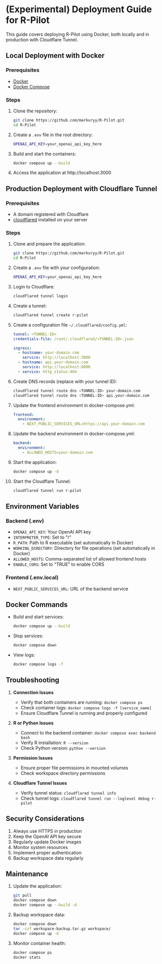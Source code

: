 # (Experimental) Deployment Guide for R-Pilot

This guide covers deploying R-Pilot using Docker, both locally and in production with Cloudflare Tunnel.

## Local Deployment with Docker

### Prerequisites
- [Docker](https://docs.docker.com/get-docker/)
- [Docker Compose](https://docs.docker.com/compose/install/)

### Steps

1. Clone the repository:
   ```bash
   git clone https://github.com/markuryy/R-Pilot.git
   cd R-Pilot
   ```

2. Create a `.env` file in the root directory:
   ```bash
   OPENAI_API_KEY=your_openai_api_key_here
   ```

3. Build and start the containers:
   ```bash
   docker compose up --build
   ```

4. Access the application at http://localhost:3000

## Production Deployment with Cloudflare Tunnel

### Prerequisites
- A domain registered with Cloudflare
- [cloudflared](https://developers.cloudflare.com/cloudflare-one/connections/connect-apps/install-and-setup/installation/) installed on your server

### Steps

1. Clone and prepare the application:
   ```bash
   git clone https://github.com/markuryy/R-Pilot.git
   cd R-Pilot
   ```

2. Create a `.env` file with your configuration:
   ```bash
   OPENAI_API_KEY=your_openai_api_key_here
   ```

3. Login to Cloudflare:
   ```bash
   cloudflared tunnel login
   ```

4. Create a tunnel:
   ```bash
   cloudflared tunnel create r-pilot
   ```

5. Create a configuration file `~/.cloudflared/config.yml`:
   ```yaml
   tunnel: <TUNNEL-ID>
   credentials-file: /root/.cloudflared/<TUNNEL-ID>.json

   ingress:
     - hostname: your-domain.com
       service: http://localhost:3000
     - hostname: api.your-domain.com
       service: http://localhost:8000
     - service: http_status:404
   ```

6. Create DNS records (replace with your tunnel ID):
   ```bash
   cloudflared tunnel route dns <TUNNEL-ID> your-domain.com
   cloudflared tunnel route dns <TUNNEL-ID> api.your-domain.com
   ```

7. Update the frontend environment in docker-compose.yml:
   ```yaml
   frontend:
     environment:
       - NEXT_PUBLIC_SERVICES_URL=https://api.your-domain.com
   ```

8. Update the backend environment in docker-compose.yml:
   ```yaml
   backend:
     environment:
       - ALLOWED_HOSTS=your-domain.com
   ```

9. Start the application:
   ```bash
   docker compose up -d
   ```

10. Start the Cloudflare Tunnel:
    ```bash
    cloudflared tunnel run r-pilot
    ```

## Environment Variables

### Backend (.env)
- `OPENAI_API_KEY`: Your OpenAI API key
- `INTERPRETER_TYPE`: Set to "r"
- `R_PATH`: Path to R executable (set automatically in Docker)
- `WORKING_DIRECTORY`: Directory for file operations (set automatically in Docker)
- `ALLOWED_HOSTS`: Comma-separated list of allowed frontend hosts
- `ENABLE_CORS`: Set to "TRUE" to enable CORS

### Frontend (.env.local)
- `NEXT_PUBLIC_SERVICES_URL`: URL of the backend service

## Docker Commands

- Build and start services:
  ```bash
  docker compose up --build
  ```

- Stop services:
  ```bash
  docker compose down
  ```

- View logs:
  ```bash
  docker compose logs -f
  ```

## Troubleshooting

1. **Connection Issues**
   - Verify that both containers are running: `docker compose ps`
   - Check container logs: `docker compose logs -f [service_name]`
   - Ensure Cloudflare Tunnel is running and properly configured

2. **R or Python Issues**
   - Connect to the backend container: `docker compose exec backend bash`
   - Verify R installation: `R --version`
   - Check Python version: `python --version`

3. **Permission Issues**
   - Ensure proper file permissions in mounted volumes
   - Check workspace directory permissions

4. **Cloudflare Tunnel Issues**
   - Verify tunnel status: `cloudflared tunnel info`
   - Check tunnel logs: `cloudflared tunnel run --loglevel debug r-pilot`

## Security Considerations

1. Always use HTTPS in production
2. Keep the OpenAI API key secure
3. Regularly update Docker images
4. Monitor system resources
5. Implement proper authentication
6. Backup workspace data regularly

## Maintenance

1. Update the application:
   ```bash
   git pull
   docker compose down
   docker compose up --build -d
   ```

2. Backup workspace data:
   ```bash
   docker compose down
   tar -czf workspace-backup.tar.gz workspace/
   docker compose up -d
   ```

3. Monitor container health:
   ```bash
   docker compose ps
   docker stats

